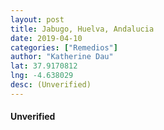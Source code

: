 ```yaml
---
layout: post
title: Jabugo, Huelva, Andalucia
date: 2019-04-10
categories: ["Remedios"]
author: "Katherine Dau"
lat: 37.9170812
lng: -4.638029
desc: (Unverified)
---
```

#### Unverified
